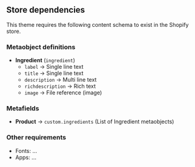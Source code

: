 ## Store dependencies

This theme requires the following content schema to exist in the Shopify store.

### Metaobject definitions
- **Ingredient** (`ingredient`)
  - `label` → Single line text
  - `title` → Single line text
  - `description` → Multi line text
  - `richdescription` → Rich text
  - `image` → File reference (image)

### Metafields
- **Product** → `custom.ingredients` (List of Ingredient metaobjects)

### Other requirements
- Fonts: …
- Apps: …
